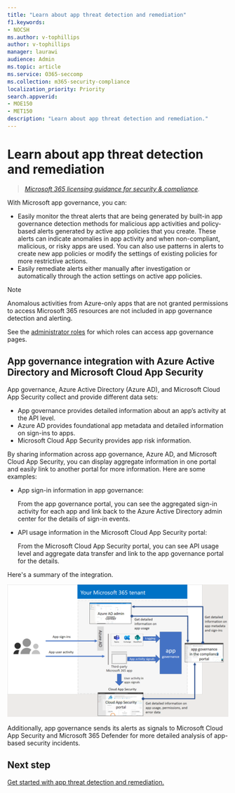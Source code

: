 ```yaml
---
title: "Learn about app threat detection and remediation"
f1.keywords:
- NOCSH
ms.author: v-tophillips
author: v-tophillips
manager: laurawi
audience: Admin
ms.topic: article
ms.service: O365-seccomp
ms.collection: m365-security-compliance
localization_priority: Priority
search.appverid: 
- MOE150
- MET150
description: "Learn about app threat detection and remediation."
---
```


# Learn about app threat detection and remediation

>*[Microsoft 365 licensing guidance for security & compliance](https://aka.ms/ComplianceSD).*

With Microsoft app governance, you can:

- Easily monitor the threat alerts that are being generated by built-in app governance detection methods for malicious app activities and policy-based alerts generated by active app policies that you create. These alerts can indicate anomalies in app activity and when non-compliant, malicious, or risky apps are used.  You can also use patterns in alerts to create new app policies or modify the settings of existing policies for more restrictive actions.
- Easily remediate alerts either manually after investigation or automatically through the action settings on active app policies.


>[!Note]
>Anomalous activities from Azure-only apps that are not granted permissions to access Microsoft 365 resources are not included in app governance detection and alerting.
>

See the [administrator roles](app-governance-get-started.md#administrator-roles) for which roles can access app governance pages.


## App governance integration with Azure Active Directory and Microsoft Cloud App Security

App governance, Azure Active Directory (Azure AD), and Microsoft Cloud App Security collect and provide different data sets:

- App governance provides detailed information about an app’s activity at the API level.
- Azure AD provides foundational app metadata and detailed information on sign-ins to apps.
- Microsoft Cloud App Security provides app risk information.

By sharing information across app governance, Azure AD, and Microsoft Cloud App Security, you can display aggregate information in one portal and easily link to another portal for more information. Here are some examples:

- App sign-in information in app governance:

  From the app governance portal, you can see the aggregated sign-in activity for each app and link back to the Azure Active Directory admin center for the details of sign-in events.

- API usage information in the Microsoft Cloud App Security portal: 

  From the Microsoft Cloud App Security portal, you can see API usage level and aggregate data transfer and link to the app governance portal for the details.

Here's a summary of the integration.

![The integration of app governance with Azure AD and Microsoft Cloud App Security.](..\media\manage-app-protection-governance\mapg-integration.png)

Additionally, app governance sends its alerts as signals to Microsoft Cloud App Security and Microsoft 365 Defender for more detailed analysis of app-based security incidents.

<!--

CFA #3 Scenario 1:  As an admin, I can investigate alerts associated to my M365 apps through MAPG.
CFA #3 Scenario 2: As an admin, I can manually remediate 
CFA #3 Scenario 3: As an admin, I can configure policies to perform automatic 
--> 

## Next step

[Get started with app threat detection and remediation.](app-governance-detect-remediate-get-started.md)

